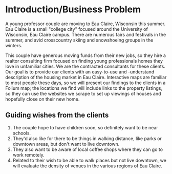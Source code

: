 # Introduction/Business Problem 
A young professor couple are moving to Eau Claire, Wisconsin this summer. Eau Claire is a small "college city" focused around the University of Wisconsin, Eau Claire campus. There are numerous fairs and festivals in the summer, and avid crosscountry skiing and snowshoeing groups in the winters. 

This couple have generous moving funds from their new jobs, so they hire a realtor consulting firm focused on finding young professionals homes they love in unfamiliar cities. We are the contracted consultants for these clients. Our goal is to provide our clients with an easy-to-use and -understand description of the housing market in Eau Claire. Interactive maps are familiar to most people these days, so we will present our findings to the clients in a Folium map; the locations we find will include links to the property listings, so they can use the websites we scrape to set up viewings of houses and hopefully close on their new home. 

## Guiding wishes from the clients
1. The couple hope to have children soon, so definitely want to be near schools. 
2. They'd also like for there to be things in walking distance, like parks or
downtown areas, but don't want to live downtown. 
3. They also want to be aware of local coffee shops where they can go to work remotely. 
4. Related to their wish to be able to walk places but not live downtown, we will evaluate the density of venues in the various regions of Eau Claire. 
